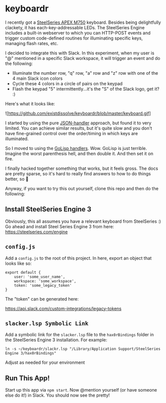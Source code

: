# keyboardr
I recently got a [SteelSeries APEX M750](https://steelseries.com/gaming-keyboards/apex-m750-tkl) keyboard. Besides being delightfully clackety, it has each-key-addressable LEDs.
The SteelSeries Engine includes a built-in webserver to which you can HTTP-POST events and trigger custom code-defined routines
for illuminating specific keys, managing flash rates, etc.

I decided to integrate this with Slack. In this experiment, when my user is "@" mentioned in a specific Slack workspace, it will
trigger an event and do the following:

* Illuminate the number row, "q" row, "a" row and "z" row with one of the 4 main Slack icon colors
* Cycle these 4 colors in a circle of pairs on the keypad
* Flash the keypad "5" intermittently...it's the "S" of the Slack logo, get it? :)

Here's what it looks like:

![https://github.com/existdissolve/keyboardr/blob/master/keyboard.gif]

I started by using the pure [JSON-handler](https://github.com/SteelSeries/gamesense-sdk/blob/master/doc/api/writing-handlers-in-json.md) approach, but found it to very limited. You can achieve similar results, but it's quite slow and you don't have fine-grained control over the order/timing in which keys are illuminated.

So I moved to using the [GoLisp handlers](https://github.com/SteelSeries/gamesense-sdk/blob/master/doc/api/writing-handlers-in-golisp.md). Wow. GoLisp is just terrible. Imagine the worst parenthesis hell, and then double it. And then set it on fire.

I finally hacked together something that works, but it feels gross. The docs are pretty sparse, so it's hard to really find answers to how to do things better, so :shrug:

Anyway, if you want to try this out yourself, clone this repo and then do the following:

## Install SteelSeries Engine 3
Obviously, this all assumes you have a relevant keyboard from SteelSeries :) Go ahead and install Steel Series Engine 3 from here: https://steelseries.com/engine

## `config.js`
Add a `config.js` to the root of this project. In here, export an object that looks like so:

```
export default {
    user: 'some_user_name',
    workspace: 'some_workspace',
    token: 'some_legacy_token'
}
```

The "token" can be generated here:

https://api.slack.com/custom-integrations/legacy-tokens

## `slacker.lsp Symbolic Link`
Add a symbolic link for the `slacker.lsp` file to the `hax0rBindings` folder in the SteelSeries Engine 3 installation. For example:

```
ln -s ~/keyboardr/slackr.lsp "/Library/Application Support/SteelSeries Engine 3/hax0rBindings"
```

Adjust as needed for your environment

## Run This App!
Start up this app via `npm start`. Now @mention yourself (or have someone else do it!) in Slack. You should now see the pretty!
